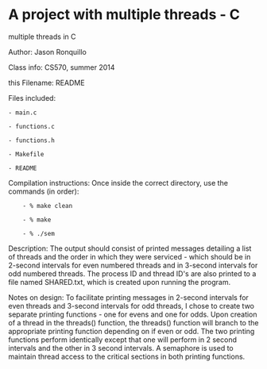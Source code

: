 A project with multiple threads - C
====================

multiple threads in C

Author:  Jason Ronquillo

Class info:  CS570, summer 2014

this Filename:  README

Files included:

	- main.c 
	
	- functions.c
	
	- functions.h
	
	- Makefile
	
	- README

Compilation instructions:
	Once inside the correct directory, use the commands (in order):
	
		- % make clean
		
		- % make
		
		- % ./sem

Description:
	The output should consist of printed messages detailing a list of
	threads and the order in which they were serviced - which should be 
	in 2-second intervals for even numbered threads and in 3-second 
	intervals for odd numbered threads.  The process ID and thread ID's 
	are also printed to a file named SHARED.txt, which is created upon 
	running the program.  

Notes on design:
	To facilitate printing messages in 2-second intervals for even threads
	and 3-second intervals for odd threads, I chose to create two separate
	printing functions - one for evens and one for odds.  Upon creation
	of a thread in the threads() function, the threads() function will branch
	to the appropriate printing function depending on if even or odd.  The 
	two printing functions perform identically except that one will perform
	in 2 second intervals and the other in 3 second intervals.  A semaphore
	is used to maintain thread access to the critical sections in both 
	printing functions.

